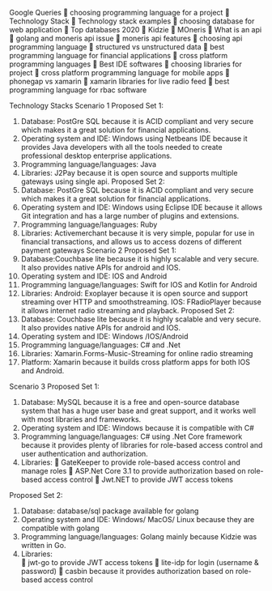Google Queries
	choosing programming language for a project
	Technology Stack
	Technology stack examples
	choosing database for web application
	Top databases 2020
	Kidzie
	MOneris
	What is an api
	golang and moneris api issue
	moneris api features
	choosing api programming language
	structured vs unstructured data
	best programming language for financial applications
	cross platform programming languages
	Best IDE softwares
	choosing libraries for project
	cross platform programming language for mobile apps
	phonegap vs xamarin
	xamarin libraries for live radio feed
	best programming language for rbac software



Technology Stacks
Scenario 1
Proposed Set 1: 
1.	Database: PostGre SQL because it is ACID compliant and very secure which makes it a great solution for financial applications.
2.	Operating system and IDE: Windows using Netbeans IDE because it provides Java developers with all the tools needed to create professional desktop enterprise applications.
3.	Programming language/languages: Java
4.	Libraries: J2Pay because it is open source and supports multiple gateways using single api.
Proposed Set 2: 
1.	Database: PostGre SQL because it is ACID compliant and very secure which makes it a great solution for financial applications.
2.	Operating system and IDE: Windows using Eclipse IDE because it allows Git integration and has a large number of plugins and extensions.
3.	Programming language/languages: Ruby
4.	Libraries: Activemerchant because it is very simple, popular for use in financial transactions, and allows us to access dozens of different payment gateways 
Scenario 2
Proposed Set 1: 
1.	Database:Couchbase lite because it is highly scalable and very secure. It also provides native APIs for android and IOS.
2.	Operating system and IDE: IOS and Android
3.	Programming language/languages: Swift for IOS and Kotlin for Android
4.	Libraries:  Android: Exoplayer because it is open source and support streaming over HTTP and smoothstreaming.
IOS: FRadioPlayer because it allows internet radio streaming and playback.
Proposed Set 2: 
1.	Database: Couchbase lite because it is highly scalable and very secure. It also provides native APIs for android and IOS.
2.	Operating system and IDE: Windows /IOS/Android 
3.	Programming language/languages: C# and .Net 
4.	Libraries: Xamarin.Forms-Music-Streaming  for online radio streaming
5.	Platform: Xamarin because it builds cross platform apps for both IOS and Android.

Scenario 3
Proposed Set 1: 
1.	Database: MySQL because it is a free and open-source database system that has a huge user base and great support, and it works well with most libraries and frameworks.
2.	Operating system and IDE: Windows because it is compatible with C#
3.	Programming language/languages: C# using .Net Core framework because it provides plenty of libraries for role-based access control and user authentication and authorization.
4.	Libraries: 
	GateKeeper to provide role-based access control and manage roles
	ASP.Net Core 3.1 to provide authorization based on role-based access control
	Jwt.NET to provide JWT access tokens

Proposed Set 2: 
1.	Database: database/sql package available for golang
2.	Operating system and IDE: Windows/ MacOS/ Linux because they are compatible with golang
3.	Programming language/languages: Golang mainly because Kidzie was written in Go.
4.	Libraries:  
	jwt-go to provide JWT access tokens
	lite-idp for login (username & password)
	casbin because it provides authorization based on role-based access control


